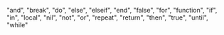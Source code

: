 "and", "break", "do", "else", "elseif", "end", "false", "for", "function", "if", "in", "local", "nil", "not", "or", "repeat", "return", "then", "true", "until", "while"

